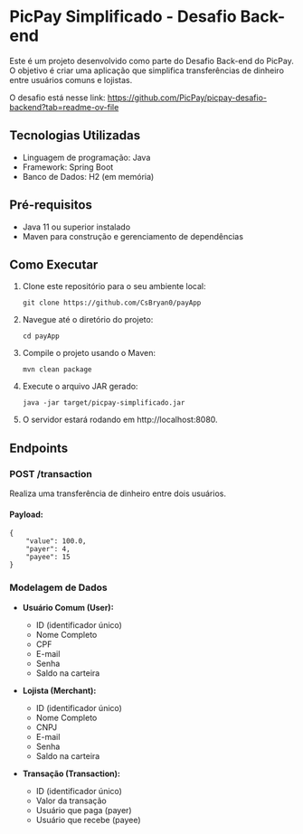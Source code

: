 # PicPay Simplificado - Desafio Back-end

Este é um projeto desenvolvido como parte do Desafio Back-end do PicPay. O objetivo é criar uma aplicação que simplifica transferências de dinheiro entre usuários comuns e lojistas.

O desafio está nesse link: https://github.com/PicPay/picpay-desafio-backend?tab=readme-ov-file

## Tecnologias Utilizadas

- Linguagem de programação: Java
- Framework: Spring Boot
- Banco de Dados: H2 (em memória)

## Pré-requisitos

- Java 11 ou superior instalado
- Maven para construção e gerenciamento de dependências

## Como Executar

1. Clone este repositório para o seu ambiente local:

   ```
   git clone https://github.com/CsBryan0/payApp
   ```

2. Navegue até o diretório do projeto:

   ```
   cd payApp
   ```

3. Compile o projeto usando o Maven:

   ```
   mvn clean package
   ```

4. Execute o arquivo JAR gerado:

   ```
   java -jar target/picpay-simplificado.jar
   ```

5. O servidor estará rodando em http://localhost:8080.

## Endpoints

### POST /transaction

Realiza uma transferência de dinheiro entre dois usuários.

#### Payload:

```
{
    "value": 100.0,
    "payer": 4,
    "payee": 15
}
```

### Modelagem de Dados

- **Usuário Comum (User):**
  - ID (identificador único)
  - Nome Completo
  - CPF
  - E-mail
  - Senha
  - Saldo na carteira

- **Lojista (Merchant):**
  - ID (identificador único)
  - Nome Completo
  - CNPJ
  - E-mail
  - Senha
  - Saldo na carteira

- **Transação (Transaction):**
  - ID (identificador único)
  - Valor da transação
  - Usuário que paga (payer)
  - Usuário que recebe (payee)


